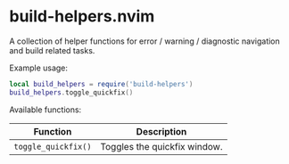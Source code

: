 # build-helpers.nvim

A collection of helper functions for error / warning / diagnostic navigation
and build related tasks.

Example usage:

```lua
local build_helpers = require('build-helpers')
build_helpers.toggle_quickfix()
```

Available functions:

| Function            | Description |
| ------------------- | ----------- |
| `toggle_quickfix()` | Toggles the quickfix window. |
